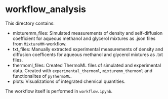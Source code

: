 # workflow_analysis

This directory contains:
* mixturemm_files: Simulated measurements of density and self-diffusion coefficient for aqueous methanol and glycerol mixtures as .json files from `MixtureMM`-workflow.
* txt_files: Manually extracted experimental measurements of density and diffusion coefficents for aqueous methanol and glycerol mixtures as .txt files.
* thermoml_files: Created ThermoML files of simulated and experimental data. Created with `experimental_thermoml`, `mixturemm_thermoml` and functionalites of `pyThermoML`.
* plots: Visualizations of integrated chemical quantities.

The workflow itself is performed in `workflow.ipynb`.